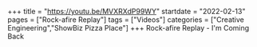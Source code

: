 +++
title = "https://youtu.be/MVXRXdP99WY"
startdate = "2022-02-13"
pages = ["Rock-afire Replay"]
tags = ["Videos"]
categories = ["Creative Engineering","ShowBiz Pizza Place"]
+++
Rock-afire Replay - I'm Coming Back
